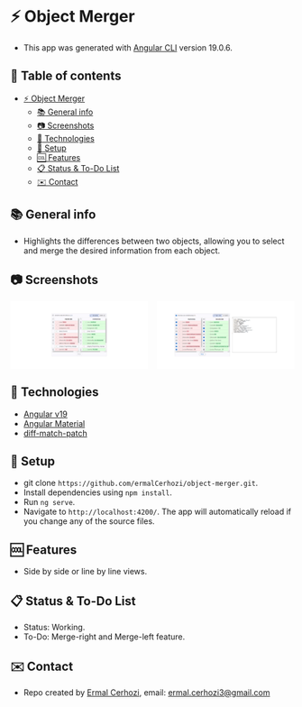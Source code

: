 # :zap: Object Merger

* This app was generated with [Angular CLI](https://github.com/angular/angular-cli) version 19.0.6.

## :page_facing_up: Table of contents

* [:zap: Object Merger](#object-merger)
  * [:books: General info](#books-general-info)
  * [:camera: Screenshots](#camera-screenshots)
  * [:signal_strength: Technologies](#signal_strength-technologies)
  * [:floppy_disk: Setup](#floppy_disk-setup)
  * [:cool: Features](#cool-features)
  * [:clipboard: Status & To-Do List](#clipboard-status--to-do-list)
  <!-- * [:file_folder: License](#file_folder-license) -->
  * [:envelope: Contact](#envelope-contact)

## :books: General info

* Highlights the differences between two objects, allowing you to select and merge the desired information from each object.

## :camera: Screenshots

<div style="display: grid; grid-template-columns: repeat(auto-fill, minmax(200px, 1fr)); gap: 16px;">
    <img src="screenshots/unmerged.png" alt="Login" width="408"/>
    <img src="screenshots/merged.png" alt="Chart" width="408"/>
</div>

## :signal_strength: Technologies

* [Angular v19](https://angular.io/)
* [Angular Material](https://v19.material.angular.io/)
* [diff-match-patch](https://www.npmjs.com/package/diff-match-patch/)

## :floppy_disk: Setup

* git clone `https://github.com/ermalCerhozi/object-merger.git`.
* Install dependencies using `npm install`.
* Run `ng serve`.
* Navigate to `http://localhost:4200/`. The app will automatically reload if you change any of the source files.

## :cool: Features

* Side by side or line by line views.

## :clipboard: Status & To-Do List

* Status: Working.
* To-Do: Merge-right and Merge-left feature.

## :envelope: Contact

* Repo created by [Ermal Cerhozi](https://github.com/ermalCerhozi), email: ermal.cerhozi3@gmail.com